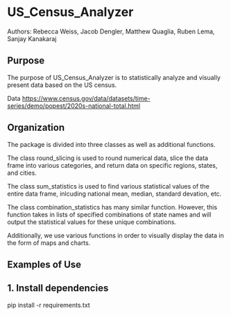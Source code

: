 # US_Census_Analyzer

Authors:
Rebecca Weiss, Jacob Dengler, Matthew Quaglia, Ruben Lema, Sanjay Kanakaraj

## Purpose

The purpose of US_Census_Analyzer is to statistically analyze and visually present data based on the US census.

Data https://www.census.gov/data/datasets/time-series/demo/popest/2020s-national-total.html 

## Organization

The package is divided into three classes as well as additional functions. 

The class round_slicing is used to round numerical data, slice the data frame into various categories, and return data on specific regions, states, and cities.

The class sum_statistics is used to find various statistical values of the entire data frame, inlcuding national mean, median, standard devation, etc.

The class combination_statistics has many similar function. However, this function takes in lists of specified combinations of state names and will output the statistical values for these unique combinations. 

Additionally, we use various functions in order to visually display the data in the form of maps and charts. 

## Examples of Use



## 1. Install dependencies 
pip install -r requirements.txt
